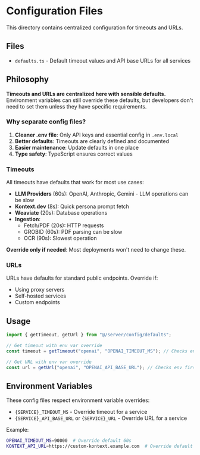 # Configuration Files

This directory contains centralized configuration for timeouts and URLs.

## Files

- `defaults.ts` - Default timeout values and API base URLs for all services

## Philosophy

**Timeouts and URLs are centralized here with sensible defaults.** Environment variables can still override these defaults, but developers don't need to set them unless they have specific requirements.

### Why separate config files?

1. **Cleaner .env file**: Only API keys and essential config in `.env.local`
2. **Better defaults**: Timeouts are clearly defined and documented
3. **Easier maintenance**: Update defaults in one place
4. **Type safety**: TypeScript ensures correct values

### Timeouts

All timeouts have defaults that work for most use cases:

- **LLM Providers** (60s): OpenAI, Anthropic, Gemini - LLM operations can be slow
- **Kontext.dev** (8s): Quick persona prompt fetch
- **Weaviate** (20s): Database operations
- **Ingestion**:
  - Fetch/PDF (20s): HTTP requests
  - GROBID (60s): PDF parsing can be slow
  - OCR (90s): Slowest operation

**Override only if needed**: Most deployments won't need to change these.

### URLs

URLs have defaults for standard public endpoints. Override if:

- Using proxy servers
- Self-hosted services
- Custom endpoints

## Usage

```typescript
import { getTimeout, getUrl } from "@/server/config/defaults";

// Get timeout with env var override
const timeout = getTimeout("openai", "OPENAI_TIMEOUT_MS"); // Checks env first

// Get URL with env var override
const url = getUrl("openai", "OPENAI_API_BASE_URL"); // Checks env first
```

## Environment Variables

These config files respect environment variable overrides:

- `{SERVICE}_TIMEOUT_MS` - Override timeout for a service
- `{SERVICE}_API_BASE_URL` or `{SERVICE}_URL` - Override URL for a service

Example:

```bash
OPENAI_TIMEOUT_MS=90000  # Override default 60s
KONTEXT_API_URL=https://custom-kontext.example.com  # Override default URL
```
